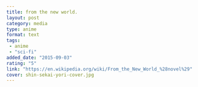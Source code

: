 ```yaml
---
title: from the new world.
layout: post
category: media
type: anime
format: text
tags:
 - anime
 - "sci-fi"
added_date: "2015-09-03"
rating: "5"
link: "https://en.wikipedia.org/wiki/From_the_New_World_%28novel%29"
cover: shin-sekai-yori-cover.jpg
---
```

